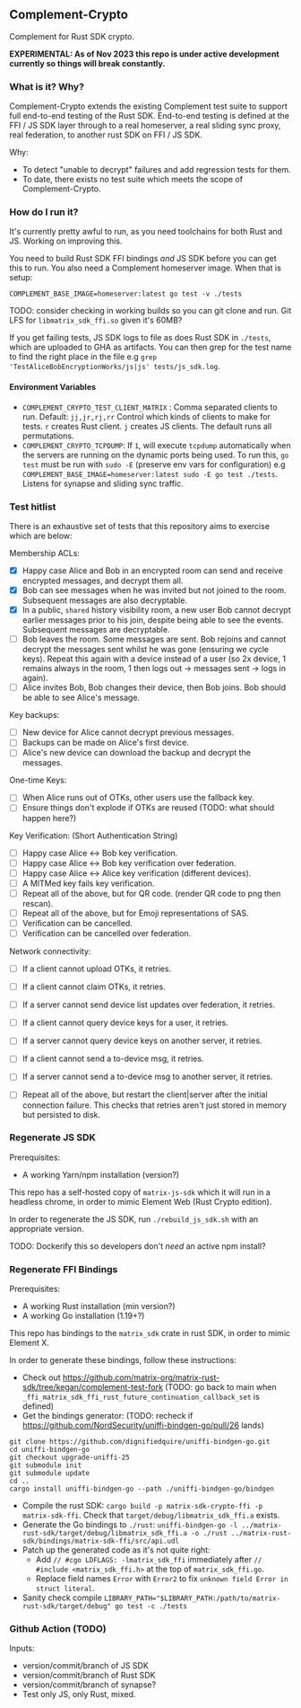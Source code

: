 ## Complement-Crypto

Complement for Rust SDK crypto.

**EXPERIMENTAL: As of Nov 2023 this repo is under active development currently so things will break constantly.**


### What is it? Why?

Complement-Crypto extends the existing Complement test suite to support full end-to-end testing of the Rust SDK. End-to-end testing is defined at the FFI / JS SDK layer through to a real homeserver, a real sliding sync proxy, real federation, to another rust SDK on FFI / JS SDK.

Why:
- To detect "unable to decrypt" failures and add regression tests for them.
- To date, there exists no test suite which meets the scope of Complement-Crypto.

### How do I run it?
It's currently pretty awful to run, as you need toolchains for both Rust and JS. Working on improving this.

You need to build Rust SDK FFI bindings _and_ JS SDK before you can get this to run. You also need a Complement homeserver image. When that is setup:

```
COMPLEMENT_BASE_IMAGE=homeserver:latest go test -v ./tests
```

TODO: consider checking in working builds so you can git clone and run. Git LFS for `libmatrix_sdk_ffi.so` given it's 60MB?

If you get failing tests, JS SDK logs to file as does Rust SDK in `./tests`, which are uploaded to GHA as artifacts. You can then grep for the test name to find the right place in the file e.g `grep 'TestAliceBobEncryptionWorks/js|js' tests/js_sdk.log`.

#### Environment Variables

- `COMPLEMENT_CRYPTO_TEST_CLIENT_MATRIX` : Comma separated clients to run. Default: `jj,jr,rj,rr`
   Control which kinds of clients to make for tests. `r` creates Rust client. `j` creates JS clients. The default runs all permutations.
- `COMPLEMENT_CRYPTO_TCPDUMP`: If `1`, will execute `tcpdump` automatically when the servers are running on the dynamic ports being used. To run this, `go test` must be run with `sudo -E` (preserve env vars for configuration) e.g `COMPLEMENT_BASE_IMAGE=homeserver:latest sudo -E go test ./tests`. Listens for synapse and sliding sync traffic.


### Test hitlist
There is an exhaustive set of tests that this repository aims to exercise which are below:

Membership ACLs:
- [x] Happy case Alice and Bob in an encrypted room can send and receive encrypted messages, and decrypt them all.
- [x] Bob can see messages when he was invited but not joined to the room. Subsequent messages are also decryptable.
- [x] In a public, `shared` history visibility room, a new user Bob cannot decrypt earlier messages prior to his join, despite being able to see the events. Subsequent messages are decryptable.
- [ ] Bob leaves the room. Some messages are sent. Bob rejoins and cannot decrypt the messages sent whilst he was gone (ensuring we cycle keys). Repeat this again with a device instead of a user (so 2x device, 1 remains always in the room, 1 then logs out -> messages sent -> logs in again).
- [ ] Alice invites Bob, Bob changes their device, then Bob joins. Bob should be able to see Alice's message.

Key backups:
- [ ] New device for Alice cannot decrypt previous messages.
- [ ] Backups can be made on Alice's first device.
- [ ] Alice's new device can download the backup and decrypt the messages.

One-time Keys:
- [ ] When Alice runs out of OTKs, other users use the fallback key.
- [ ] Ensure things don't explode if OTKs are reused (TODO: what should happen here?)

Key Verification: (Short Authentication String)
- [ ] Happy case Alice <-> Bob key verification.
- [ ] Happy case Alice <-> Bob key verification over federation.
- [ ] Happy case Alice <-> Alice key verification (different devices).
- [ ] A MITMed key fails key verification.
- [ ] Repeat all of the above, but for QR code. (render QR code to png then rescan).
- [ ] Repeat all of the above, but for Emoji representations of SAS.
- [ ] Verification can be cancelled.
- [ ] Verification can be cancelled over federation.

Network connectivity:
- [ ] If a client cannot upload OTKs, it retries.
- [ ] If a client cannot claim OTKs, it retries.
- [ ] If a server cannot send device list updates over federation, it retries.
- [ ] If a client cannot query device keys for a user, it retries.
- [ ] If a server cannot query device keys on another server, it retries.
- [ ] If a client cannot send a to-device msg, it retries.
- [ ] If a server cannot send a to-device msg to another server, it retries.
- [ ] Repeat all of the above, but restart the client|server after the initial connection failure. This checks that retries aren't just stored in memory but persisted to disk.


### Regenerate JS SDK

Prerequisites:
 - A working Yarn/npm installation (version?)

This repo has a self-hosted copy of `matrix-js-sdk` which it will run in a headless chrome, in order to mimic Element Web (Rust Crypto edition).

In order to regenerate the JS SDK, run `./rebuild_js_sdk.sh` with an appropriate version.

TODO: Dockerify this so developers don't _need_ an active npm install?

### Regenerate FFI Bindings

Prerequisites:
 - A working Rust installation (min version?)
 - A working Go installation (1.19+?)

This repo has bindings to the `matrix_sdk` crate in rust SDK, in order to mimic Element X.

In order to generate these bindings, follow these instructions:
- Check out https://github.com/matrix-org/matrix-rust-sdk/tree/kegan/complement-test-fork (TODO: go back to main when `_ffi_matrix_sdk_ffi_rust_future_continuation_callback_set` is defined)
- Get the bindings generator: (TODO: recheck if https://github.com/NordSecurity/uniffi-bindgen-go/pull/26 lands)
```
git clone https://github.com/dignifiedquire/uniffi-bindgen-go.git
cd uniffi-bindgen-go
git checkout upgrade-uniffi-25
git submodule init
git submodule update
cd ..
cargo install uniffi-bindgen-go --path ./uniffi-bindgen-go/bindgen
```
- Compile the rust SDK: `cargo build -p matrix-sdk-crypto-ffi -p matrix-sdk-ffi`. Check that `target/debug/libmatrix_sdk_ffi.a` exists.
- Generate the Go bindings to `./rust`: `uniffi-bindgen-go -l ../matrix-rust-sdk/target/debug/libmatrix_sdk_ffi.a -o ./rust ../matrix-rust-sdk/bindings/matrix-sdk-ffi/src/api.udl`
- Patch up the generated code as it's not quite right:
    * Add `// #cgo LDFLAGS: -lmatrix_sdk_ffi` immediately after `// #include <matrix_sdk_ffi.h>` at the top of `matrix_sdk_ffi.go`.
    * Replace field names `Error` with `Error2` to fix `unknown field Error in struct literal`.
- Sanity check compile `LIBRARY_PATH="$LIBRARY_PATH:/path/to/matrix-rust-sdk/target/debug" go test -c ./tests`


### Github Action (TODO)

Inputs:
 - version/commit/branch of JS SDK
 - version/commit/branch of Rust SDK
 - version/commit/branch of synapse?
 - Test only JS, only Rust, mixed.
